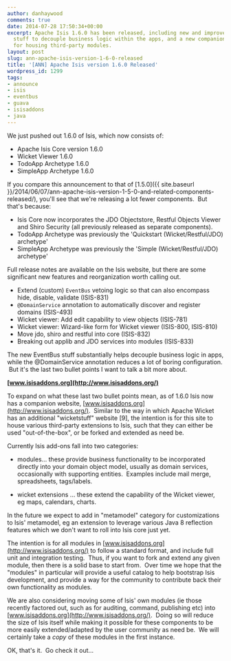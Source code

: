 ```yaml
---
author: danhaywood
comments: true
date: 2014-07-28 17:50:34+00:00
excerpt: Apache Isis 1.6.0 has been released, including new and improved event bus
  stuff to decouple business logic within the apps, and a new companion www.isisaddons.org
  for housing third-party modules.
layout: post
slug: ann-apache-isis-version-1-6-0-released
title: '[ANN] Apache Isis version 1.6.0 Released'
wordpress_id: 1299
tags:
- announce
- isis
- eventbus
- guava
- isisaddons
- java
---
```


We just pushed out 1.6.0 of Isis, which now consists of:

* Apache Isis Core version 1.6.0
* Wicket Viewer 1.6.0
* TodoApp Archetype 1.6.0
* SimpleApp Archetype 1.6.0

If you compare this announcement to that of [1.5.0]({{ site.baseurl }}/2014/06/07/ann-apache-isis-version-1-5-0-and-related-components-released/), you'll see that we're releasing a lot fewer components.  But that's because:

* Isis Core now incorporates the JDO Objectstore, Restful Objects Viewer and Shiro Security (all previously released as separate components).
* TodoApp Archetype was previously the 'Quickstart (Wicket/Restful/JDO) archetype'
* SimpleApp Archetype was previously the 'Simple (Wicket/Restful/JDO) archetype'

Full release notes are available on the Isis website, but there are some significant new features and reorganization worth calling out.

* Extend (custom) `EventBus` vetoing logic so that can also encompass hide, disable, validate (ISIS-831)
* `@DomainService` annotation to automatically discover and register domains (ISIS-493)
* Wicket viewer: Add edit capability to view objects (ISIS-781)
* Wicket viewer: Wizard-like form for Wicket viewer (ISIS-800, ISIS-810)
* Move jdo, shiro and restful into core (ISIS-832)
* Breaking out applib and JDO services into modules (ISIS-833)

The new EventBus stuff substantially helps decouple business logic in apps, while the @DomainService annotation reduces a lot of boring configuration.  But it's the last two bullet points I want to talk a bit more about.

**[www.isisaddons.org](http://www.isisaddons.org/)**

To expand on what these last two bullet points mean, as of 1.6.0 Isis now has a companion website, [www.isisaddons.org](http://www.isisaddons.org/).  Similar to the way in which Apache Wicket has an additional "wicketstuff" website [9], the intention is for this site to house various third-party extensions to Isis, such that they can either be used "out-of-the-box", or be forked and extended as need be.

Currently Isis add-ons fall into two categories:

* modules... these provide business functionality to be incorporated directly into your domain object model, usually as domain services, occasionally with supporting entities.  Examples include mail merge, spreadsheets, tags/labels.

* wicket extensions ... these extend the capability of the Wicket viewer, eg maps, calendars, charts.

In the future we expect to add in "metamodel" category for customizations to Isis' metamodel, eg an extension to leverage various Java 8 reflection features which we don't want to roll into Isis core just yet.

The intention is for all modules in [www.isisaddons.org](http://www.isisaddons.org/) to follow a standard format, and include full unit and integration testing.  Thus, if you want to fork and extend any given module, then there is a solid base to start from.  Over time we hope that the "modules" in particular will provide a useful catalog to help bootstrap Isis development, and provide a way for the community to contribute back their own functionality as modules.

We are also considering moving some of Isis' own modules (ie those recently factored out, such as for auditing, command, publishing etc) into [www.isisaddons.org](http://www.isisaddons.org/).  Doing so will reduce the size of Isis itself while making it possible for these components to be more easily extended/adapted by the user community as need be.  We will certainly take a *copy* of these modules in the first instance.

OK, that's it.  Go check it out...
